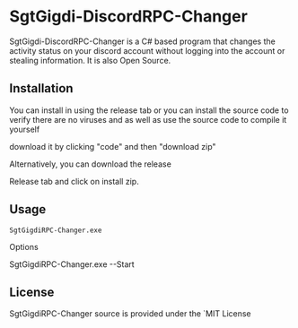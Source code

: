 SgtGigdi-DiscordRPC-Changer
=======
SgtGigdi-DiscordRPC-Changer is a C# based program that changes the activity status on your discord account without logging into the account or stealing information. It is also Open Source.

Installation
------------

You can install in using the release tab or you can install the source code to verify there are no viruses and as well as use the source code to compile it yourself


   download it by clicking "code" and then "download zip"

Alternatively, you can download the release


   Release tab and click on install zip.

Usage
-----
``SgtGigdiRPC-Changer.exe``

Options


  SgtGigdiRPC-Changer.exe --Start

License
-------

SgtGigdiRPC-Changer source is provided under the `MIT License
